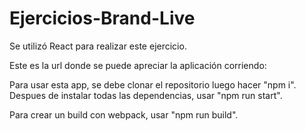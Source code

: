 # Ejercicios-Brand-Live

Se utilizó React para realizar este ejercicio.

Este es la url donde se puede apreciar la aplicación corriendo:

Para usar esta app, se debe clonar el repositorio luego hacer "npm i". Despues de instalar todas las dependencias, usar "npm run start".

Para crear un build con webpack, usar "npm run build".
